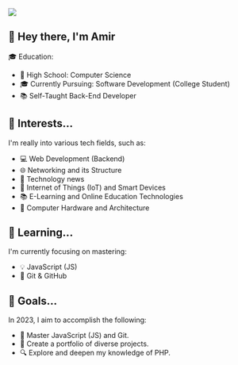 <img src="https://capsule-render.vercel.app/api?type=waving&color=gradient&height=120&section=header&text=Welcome&fontSize=90&animation=fadeOut">

## 👋 Hey there, I'm Amir

🎓 Education:

- 🏫 High School: Computer Science
- 🎓 Currently Pursuing: Software Development (College Student)
- 📚 Self-Taught Back-End Developer

## 🚀 Interests...

I'm really into various tech fields, such as:

- 💻 Web Development (Backend)
- 🌐 Networking and its Structure
- 🤖 Technology news
- 🌱 Internet of Things (IoT) and Smart Devices
- 📚 E-Learning and Online Education Technologies
- 💾 Computer Hardware and Architecture

## 📖 Learning...

I'm currently focusing on mastering:

- 💡 JavaScript (JS)
- 🌲 Git & GitHub

## 🌟 Goals...

In 2023, I aim to accomplish the following:

- 🚀 Master JavaScript (JS) and Git.
- 📂 Create a portfolio of diverse projects.
- 🔍 Explore and deepen my knowledge of PHP.

##
